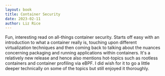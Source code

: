 ```yaml
---
layout: book
title: Container Security
date: 2023-02-11
author: Liz Rice
---
```


Fun, interesting read on all-things container security. Starts off easy with an introduction to what a container really is, touching upon different virtualization techniques and then coming back to talking about the nuances concerning packaging and running applications within containers. It's a relatively new release and hence also mentions hot-topics such as rootless containers and container profiling via eBPF. I did wish for it to go a little deeper technically on some of the topics but still enjoyed it thoroughly.
